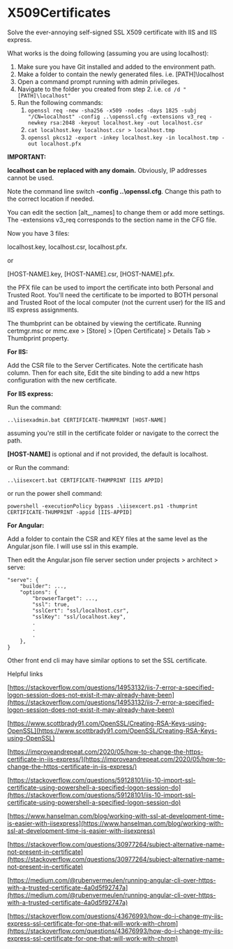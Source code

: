 # X509Certificates
Solve the ever-annoying self-signed SSL X509 certificate with IIS and IIS express.

What works is the doing following (assuming you are using localhost):

1. Make sure you have Git installed and added to the environment path.
2. Make a folder to contain the newly generated files. i.e. [PATH]\localhost
3. Open a command prompt running with admin privileges.
4. Navigate to the folder you created from step 2. i.e. `cd /d "[PATH]\localhost"`
5. Run the following commands:
	1. `openssl req -new -sha256 -x509 -nodes -days 1825 -subj "/CN=localhost" -config ..\openssl.cfg -extensions v3_req -newkey rsa:2048 -keyout localhost.key -out localhost.csr`
	2. `cat localhost.key localhost.csr > localhost.tmp`
	3. `openssl pkcs12 -export -inkey localhost.key -in localhost.tmp -out localhost.pfx`
	
**IMPORTANT:**

**localhost can be replaced with any domain.** Obviously, IP addresses cannot be used.

Note the command line switch **-config ..\openssl.cfg**. Change this path to the correct location if needed.

You can edit the section [alt__names] to change them or add more settings. The -extensions v3_req corresponds to the section name in the CFG file.

Now you have 3 files:

localhost.key, localhost.csr, localhost.pfx.

or

[HOST-NAME].key, [HOST-NAME].csr, [HOST-NAME].pfx.

the PFX file can be used to import the certificate into both Personal and Trusted Root. You'll need the certificate to be imported to BOTH personal and Trusted Root of the local computer (not the current user) for the IIS and IIS express assignments.

The thumbprint can be obtained by viewing the certificate.
Running certmgr.msc or mmc.exe > [Store] > [Open Certificate] > Details Tab > Thumbprint property.

**For IIS:**

Add the CSR file to the Server Certificates. Note the certificate hash column.
Then for each site, Edit the site binding to add a new https configuration with the new certificate.

**For IIS express:**

Run the command:

    ..\iisexadmin.bat CERTIFICATE-THUMPRINT [HOST-NAME]

assuming you're still in the certificate folder or navigate to the correct the path.

**[HOST-NAME]** is optional and if not provided, the default is localhost.

or Run the command:

    ..\iisexcert.bat CERTIFICATE-THUMPRINT [IIS APPID]

or run the power shell command:

    powershell -executionPolicy bypass .\iisexcert.ps1 -thumprint CERTIFICATE-THUMPRINT -appid [IIS-APPID]

**For Angular:**

Add a folder to contain the CSR and KEY files at the same level as the Angular.json file. I will use ssl in this example.

Then edit the Angular.json file server section under projects > architect > serve:

    "serve": {
		"builder": ...,
		"options": {
			"browserTarget": ...,
			"ssl": true,
			"sslCert": "ssl/localhost.csr",
			"sslKey": "ssl/localhost.key",
			.
			.
			.
		},
    }

Other front end cli may have similar options to set the SSL certificate.

Helpful links

[https://stackoverflow.com/questions/14953132/iis-7-error-a-specified-logon-session-does-not-exist-it-may-already-have-been](https://stackoverflow.com/questions/14953132/iis-7-error-a-specified-logon-session-does-not-exist-it-may-already-have-been)

[https://www.scottbrady91.com/OpenSSL/Creating-RSA-Keys-using-OpenSSL](https://www.scottbrady91.com/OpenSSL/Creating-RSA-Keys-using-OpenSSL)

[https://improveandrepeat.com/2020/05/how-to-change-the-https-certificate-in-iis-express/](https://improveandrepeat.com/2020/05/how-to-change-the-https-certificate-in-iis-express/)

[https://stackoverflow.com/questions/59128101/iis-10-import-ssl-certificate-using-powershell-a-specified-logon-session-do](https://stackoverflow.com/questions/59128101/iis-10-import-ssl-certificate-using-powershell-a-specified-logon-session-do)

[https://www.hanselman.com/blog/working-with-ssl-at-development-time-is-easier-with-iisexpress](https://www.hanselman.com/blog/working-with-ssl-at-development-time-is-easier-with-iisexpress)

[https://stackoverflow.com/questions/30977264/subject-alternative-name-not-present-in-certificate](https://stackoverflow.com/questions/30977264/subject-alternative-name-not-present-in-certificate)

[https://medium.com/@rubenvermeulen/running-angular-cli-over-https-with-a-trusted-certificate-4a0d5f92747a](https://medium.com/@rubenvermeulen/running-angular-cli-over-https-with-a-trusted-certificate-4a0d5f92747a)

[https://stackoverflow.com/questions/43676993/how-do-i-change-my-iis-express-ssl-certificate-for-one-that-will-work-with-chrom](https://stackoverflow.com/questions/43676993/how-do-i-change-my-iis-express-ssl-certificate-for-one-that-will-work-with-chrom)
 